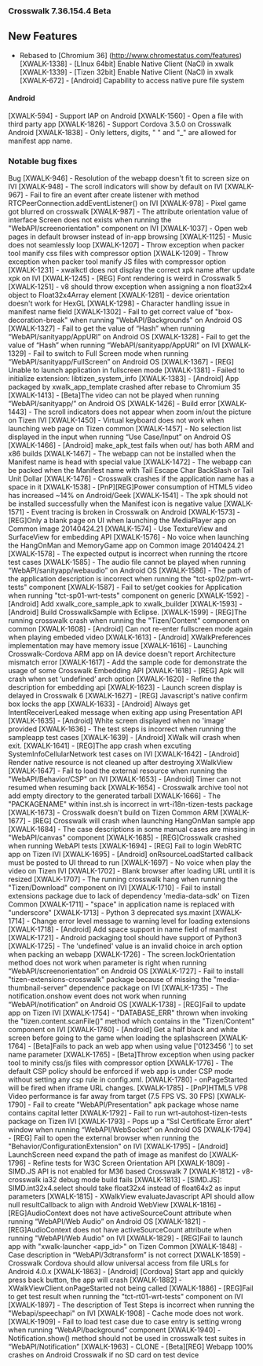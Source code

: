 ### Crosswalk 7.36.154.4 Beta

## New Features

* Rebased to [Chromium 36] (http://www.chromestatus.com/features)
[XWALK-1338] - [LInux 64bit] Enable Native Client (NaCl) in xwalk
[XWALK-1339] - [Tizen 32bit] Enable Native Client (NaCl) in xwalk
[XWALK-672] - [Android] Capability to access native pure file system

#### Android

[XWALK-594] - Support IAP on Android
[XWALK-1560] - Open a file with third party app
[XWALK-1826] - Support Cordova 3.5.0 on Crosswalk Android
[XWALK-1838] - Only letters, digits, " " and "_" are allowed for manifest app name.

### Notable bug fixes

Bug
[XWALK-946] - Resolution of the webapp doesn't fit to screen size on IVI
[XWALK-948] - The scroll indicators will show by default on IVI
[XWALK-967] - Fail to fire an event after create listener with method RTCPeerConnection.addEventListener() on IVI
[XWALK-978] - Pixel game got blurred on crosswalk
[XWALK-987] - The attribute orientation value of interface Screen does not exists when running the "WebAPI/screenorientation" component on IVI
[XWALK-1037] - Open web pages in default browser instead of in-app browsing
[XWALK-1125] - Music does not seamlessly loop
[XWALK-1207] - Throw exception when packer tool manify css files with compressor option
[XWALK-1209] - Throw exception when packer tool manify JS files with compressor option
[XWALK-1231] - xwalkctl does not display the correct xpk name after update xpk on IVI
[XWALK-1245] - [REG] Font rendering is weird in Crosswalk 5
[XWALK-1251] - v8 should throw exception when assigning a non float32x4 object to Float32x4Array element
[XWALK-1281] - device orientation doesn't work for HexGL
[XWALK-1298] - Character handling issue in manifest name field
[XWALK-1302] - Fail to get correct value of "box-decoration-break" when running "WebAPI/Backgrounds" on Android OS
[XWALK-1327] - Fail to get the value of “Hash” when running “WebAPI/sanityapp/AppURI” on Android OS
[XWALK-1328] - Fail to get the value of “Hash” when running “WebAPI/sanityapp/AppURI” on IVI
[XWALK-1329] - Fail to switch to Full Screen mode when running “WebAPI/sanityapp/FullScreen” on Android OS
[XWALK-1367] - [REG] Unable to launch application in fullscreen mode
[XWALK-1381] - Failed to initialize extension: libtizen_system_info
[XWALK-1383] - [Android] App packaged by xwalk_app_template crashed after rebase to Chromium 35
[XWALK-1413] - [Beta]The video can not be played when running “WebAPI/sanityapp/” on Android OS
[XWALK-1426] - Build error
[XWALK-1443] - The scroll indicators does not appear when zoom in/out the picture on Tizen IVI
[XWALK-1450] - Virtual keyboard does not work when launching web page on Tizen common
[XWALK-1457] - No selection list displayed in the input when running “Use Case/Input” on Android OS
[XWALK-1466] - [Android] make_apk_test fails when out/ has both ARM and x86 builds
[XWALK-1467] - The webapp can not be installed when the Manifest name is head with special value
[XWALK-1472] - The webapp can be packed when the Manifest name with Tail Escape Char BackSlash or Tail Unit Dollar
[XWALK-1476] - Crosswalk crashes if the application name has a space in it
[XWALK-1538] - [PnP][REG]Power consumption of HTML5 video has increased ~14% on Android/Geek
[XWALK-1541] - The xpk should not be installed successfully when the Manifest icon is negative value
[XWALK-1571] - Event tracing is broken in Crosswalk on Android
[XWALK-1573] - [REG]Only a blank page on UI when launching the MediaPlayer app on Common image 20140424.21
[XWALK-1574] - Use TextureView and SurfaceView for embedding API
[XWALK-1576] - No voice when launching the HangOnMan and MemoryGame app on Common image 20140424.21
[XWALK-1578] - The expected output is incorrect when running the rtcore test cases
[XWALK-1585] - The audio file cannot be played when running “WebAPI/sanityapp/webaudio” on Android OS
[XWALK-1586] - The path of the application description is incorrect when running the "tct-sp02/pm-wrt-tests" component
[XWALK-1587] - Fail to set/get cookies for Application when running "tct-sp01-wrt-tests" component on generic
[XWALK-1592] - [Android] Add xwalk_core_sample_apk to xwalk_builder
[XWALK-1593] - [Android] Build CrosswalkSample with Eclipse.
[XWALK-1599] - [REG]The running crosswalk crash when running the "Tizen/Content" component on common
[XWALK-1608] - [Android] Can not re-enter fullscreen mode again when playing embeded video
[XWALK-1613] - [Android] XWalkPreferences implementation may have memory issue
[XWALK-1616] - Launching Crosswalk-Cordova ARM app on IA device doesn't report Architecture mismatch error
[XWALK-1617] - Add the sample code for demonstrate the usage of some Crosswalk Embedding API
[XWALK-1618] - [REG] Apk will crash when set ‘undefined’ arch option
[XWALK-1620] - Refine the description for embedding api
[XWALK-1623] - Launch screen display is delayed in Crosswalk 6
[XWALK-1627] - [REG] Javascript's native confirm box locks the app
[XWALK-1633] - [Android] Always get IntentReceiverLeaked message when exiting app using Presentation API
[XWALK-1635] - [Android] White screen displayed when no 'image' provided
[XWALK-1636] - The test steps is incorrect when running the sampleapp test cases
[XWALK-1639] - [Android] XWalk will crash when exit.
[XWALK-1641] - [REG]The app crash when excuting SystemInfoCellularNetwork test cases on IVI
[XWALK-1642] - [Android] Render native resource is not cleaned up after destroying XWalkView
[XWALK-1647] - Fail to load the external resource when running the "WebAPI/Behavior/CSP" on IVI
[XWALK-1653] - [Android] Timer can not resumed when resuming back
[XWALK-1654] - Crosswalk archive tool not add empty directory to the generated tarball
[XWALK-1666] - The "PACKAGENAME" within inst.sh is incorrect in wrt-i18n-tizen-tests package
[XWALK-1673] - Crosswalk doesn't build on Tizen Common ARM
[XWALK-1677] - [REG] Crosswalk will crash when launching HangOnMan sample app
[XWALK-1684] - The case descriptions in some manual cases are missing in "WebAPI/canvas" component
[XWALK-1685] - [REG]Crosswalk crashed when running WebAPI tests
[XWALK-1694] - [REG] Fail to login WebRTC app on Tizen IVI
[XWALK-1695] - [Android] onRsourceLoadStarted callback must be posted to UI thread to run
[XWALK-1697] - No voice when play the video on Tizen IVI
[XWALK-1702] - Blank browser after loading URL until it is resized
[XWALK-1707] - The running crosswalk hang when running the "Tizen/Download" component on IVI
[XWALK-1710] - Fail to install extensions package due to lack of dependency 'media-data-sdk' on Tizen Common
[XWALK-1711] - "space" in application name is replaced with "underscore"
[XWALK-1713] - Python 3 deprecated sys.maxint
[XWALK-1714] - Change error level message to warning level for loading extensions
[XWALK-1718] - [Android] Add space support in name field of manifest
[XWALK-1721] - Android packaging tool should have support of Python3
[XWALK-1725] - The 'undefined' value is an invalid choice in arch option when packing an webapp
[XWALK-1726] - The screen.lockOrientation method does not work when parameter is right when running “WebAPI/screenorientation” on Android OS
[XWALK-1727] - Fail to install "tizen-extensions-crosswalk" package because of missing the "media-thumbnail-server" dependence package on IVI
[XWALK-1735] - The notification.onshow event does not work when running “WebAPI/notification” on Android OS
[XWALK-1738] - [REG]Fail to update app on Tizen IVI
[XWALK-1754] - "DATABASE_ERR" thrown when invoking the "tizen.content.scanFile()" method which contains in the "Tizen/Content" component on IVI
[XWALK-1760] - [Android] Get a half black and white screen before going to the game when loading the splashscreen
[XWALK-1764] - [Beta]Fails to pack an web app when using value ['0123456 '] to set name parameter
[XWALK-1765] - [Beta]Throw exception when using packer tool to minify css/js files with compressor option
[XWALK-1776] - The default CSP policy should be enforced if web app is under CSP mode without setting any csp rule in config.xml.
[XWALK-1780] - onPageStarted will be fired when iframe URL changes.
[XWALK-1785] - [PnP]HTML5 VP8 Video performance is far away from target (7.5 FPS VS. 30 FPS)
[XWALK-1790] - Fail to create "WebAPI/Presentation" apk package whose name contains capital letter
[XWALK-1792] - Fail to run wrt-autohost-tizen-tests package on Tizen IVI
[XWALK-1793] - Pops up a “Ssl Certificate Error alert” window when running “WebAPI/WebSocket” on Android OS
[XWALK-1794] - [REG] Fail to open the external browser when running the "Behavior/ConfigurationExtension" on IVI
[XWALK-1795] - [Android] LaunchScreen need expand the path of image as manifest do
[XWALK-1796] - Refine tests for W3C Screen Orientation API
[XWALK-1809] - SIMD.JS API is not enabled for M36 based Crosswalk 7
[XWALK-1812] - v8-crosswalk ia32 debug mode build fails
[XWALK-1813] - [SIMD.JS]: SIMD.int32x4.select should take float32x4 instead of float64x2 as input parameters
[XWALK-1815] - XWalkView evaluateJavascript API should allow null resultCallback to align with Android WebView
[XWALK-1816] - [REG]AudioContext does not have activeSourceCount attribute when running “WebAPI/Web Audio” on Android OS
[XWALK-1821] - [REG]AudioContext does not have activeSourceCount attribute when running "WebAPI/Web Audio" on IVI
[XWALK-1829] - [REG]Fail to launch app with "xwalk-launcher <app_id>" on Tizen Common
[XWALK-1848] - Case description in “WebAPI/3dtransform” is not correct
[XWALK-1859] - Crosswalk Cordova should allow universal access from file URLs for Android 4.0.x
[XWALK-1863] - [Android] [Cordova] Start app and quickly press back button, the app will crash
[XWALK-1882] - XWalkViewClient.onPageStarted not being called
[XWALK-1886] - [REG]Fail to get test result when running the "tct-rt01-wrt-tests" component on IVI
[XWALK-1897] - The description of Test Steps is incorrect when running the "Webapi/speechapi" on IVI
[XWALK-1908] - Cache mode does not work.
[XWALK-1909] - Fail to load test case due to case entry is setting wrong when running “WebAPI/background” component
[XWALK-1940] - Notification.show() method should not be used in crosswalk test suites in “WebAPI/Notification”
[XWALK-1963] - CLONE - [Beta][REG] Webapp 100% crashes on Android Crosswalk if no SD card on test device

